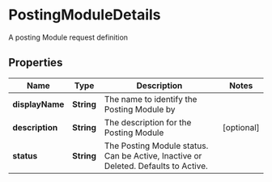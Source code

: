 

# PostingModuleDetails

A posting Module request definition

## Properties

| Name | Type | Description | Notes |
|------------ | ------------- | ------------- | -------------|
|**displayName** | **String** | The name to identify the Posting Module by |  |
|**description** | **String** | The description for the Posting Module |  [optional] |
|**status** | **String** | The Posting Module status. Can be Active, Inactive or Deleted. Defaults to Active. |  |



